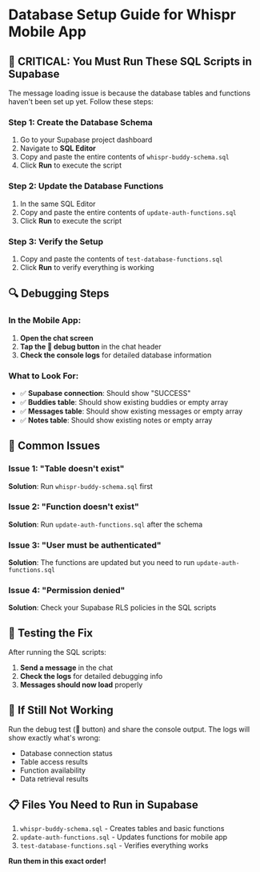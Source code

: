 # Database Setup Guide for Whispr Mobile App

## 🚨 CRITICAL: You Must Run These SQL Scripts in Supabase

The message loading issue is because the database tables and functions haven't been set up yet. Follow these steps:

### Step 1: Create the Database Schema
1. Go to your Supabase project dashboard
2. Navigate to **SQL Editor**
3. Copy and paste the entire contents of `whispr-buddy-schema.sql`
4. Click **Run** to execute the script

### Step 2: Update the Database Functions
1. In the same SQL Editor
2. Copy and paste the entire contents of `update-auth-functions.sql`
3. Click **Run** to execute the script

### Step 3: Verify the Setup
1. Copy and paste the contents of `test-database-functions.sql`
2. Click **Run** to verify everything is working

## 🔍 Debugging Steps

### In the Mobile App:
1. **Open the chat screen**
2. **Tap the 🐛 debug button** in the chat header
3. **Check the console logs** for detailed database information

### What to Look For:
- ✅ **Supabase connection**: Should show "SUCCESS"
- ✅ **Buddies table**: Should show existing buddies or empty array
- ✅ **Messages table**: Should show existing messages or empty array
- ✅ **Notes table**: Should show existing notes or empty array

## 🚨 Common Issues

### Issue 1: "Table doesn't exist"
**Solution**: Run `whispr-buddy-schema.sql` first

### Issue 2: "Function doesn't exist"
**Solution**: Run `update-auth-functions.sql` after the schema

### Issue 3: "User must be authenticated"
**Solution**: The functions are updated but you need to run `update-auth-functions.sql`

### Issue 4: "Permission denied"
**Solution**: Check your Supabase RLS policies in the SQL scripts

## 📱 Testing the Fix

After running the SQL scripts:

1. **Send a message** in the chat
2. **Check the logs** for detailed debugging info
3. **Messages should now load** properly

## 🔧 If Still Not Working

Run the debug test (🐛 button) and share the console output. The logs will show exactly what's wrong:

- Database connection status
- Table access results
- Function availability
- Data retrieval results

## 📋 Files You Need to Run in Supabase

1. `whispr-buddy-schema.sql` - Creates tables and basic functions
2. `update-auth-functions.sql` - Updates functions for mobile app
3. `test-database-functions.sql` - Verifies everything works

**Run them in this exact order!**




